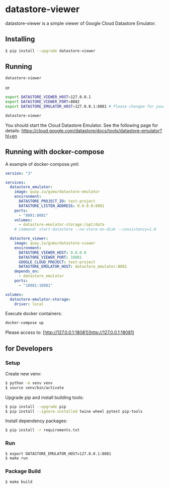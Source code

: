 # datastore-viewer

datastore-viewer is a simple viewer of Google Cloud Datastore Emulator.

## Installing

```bash
$ pip install --upgrade datastore-viewer
```

## Running

```bash
datastore-viewer
```

or

```bash
export DATASTORE_VIEWER_HOST=127.0.0.1
export DATASTORE_VIEWER_PORT=8082
export DATASTORE_EMULATOR_HOST=127.0.0.1:8081 # Please changee for your environment.

datastore-viewer
```

You should start the Cloud Datastore Emulator.
See the following page for details: https://cloud.google.com/datastore/docs/tools/datastore-emulator?hl=en

## Running with docker-compose

A example of docker-compose.yml:

```yaml
version: "3"

services:
  datastore_emulator:
    image: quay.io/gumo/datastore-emulator
    environment:
      DATASTORE_PROJECT_ID: test-project
      DATASTORE_LISTEN_ADDRESS: 0.0.0.0:8081
    ports:
      - "8081:8081"
    volumes:
      - datastore-emulator-storage:/opt/data
    # command: start-datastore --no-store-on-disk --consistency=1.0

  datastore_viewer:
    image: quay.io/gumo/datastore-viewer
    environment:
      DATASTORE_VIEWER_HOST: 0.0.0.0
      DATASTORE_VIEWER_PORT: 18081
      GOOGLE_CLOUD_PROJECT: test-project
      DATASTORE_EMULATOR_HOST: datastore_emulator:8081
    depends_on:
      - datastore_emulator
    ports:
      - "18081:18081"

volumes:
  datastore-emulator-storage:
    driver: local

```

Execute docker containers:

```bash
docker-compose up
```

Please access to: [http://127.0.0.1:18081](http://127.0.0.1:18081)

## for Developers

### Setup

Create new venv:

```bash
$ python -m venv venv
$ source venv/bin/activate
```

Upgrade pip and install building tools:

```bash
$ pip install --upgrade pip
$ pip install --ignore-installed twine wheel pytest pip-tools
```

Install dependency packages:

```bash
$ pip install -r requirements.txt
```

### Run

```bash
$ export DATASTORE_EMULATOR_HOST=127.0.0.1:8081
$ make run
```

### Package Build

```bash
$ make build
```
